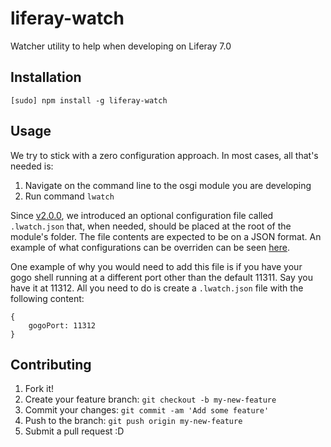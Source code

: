 # liferay-watch

Watcher utility to help when developing on Liferay 7.0

## Installation

`[sudo] npm install -g liferay-watch`

## Usage

We try to stick with a zero configuration approach. In most cases, all that's needed is:

1. Navigate on the command line to the osgi module you are developing
2. Run command `lwatch`

Since [v2.0.0](https://github.com/brunobasto/liferay-watch/releases/tag/v2.0.0), we introduced an optional configuration file called `.lwatch.json` that, when needed, should be placed at the root of the module's folder. The file contents are expected to be on a JSON format. An example of what configurations can be overriden can be seen [here](https://github.com/brunobasto/liferay-watch/blob/master/config.json).

One example of why you would need to add this file is if you have your gogo shell running at a different port other than the default 11311. Say you have it at 11312. All you need to do is create a `.lwatch.json` file with the following content:

```
{
    gogoPort: 11312
}
```

## Contributing

1. Fork it!
2. Create your feature branch: `git checkout -b my-new-feature`
3. Commit your changes: `git commit -am 'Add some feature'`
4. Push to the branch: `git push origin my-new-feature`
5. Submit a pull request :D
